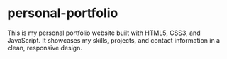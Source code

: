 # personal-portfolio
This is my personal portfolio website built with HTML5, CSS3, and JavaScript. It showcases my skills, projects, and contact information in a clean, responsive design.
